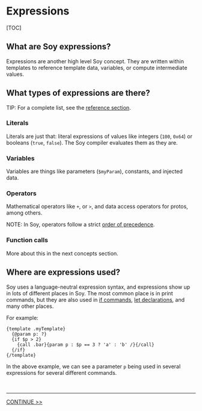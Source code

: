# Expressions

[TOC]

## What are Soy expressions?

Expressions are another high level Soy concept. They are written within
templates to reference template data, variables, or compute intermediate values.

## What types of expressions are there?

TIP: For a complete list, see the [reference section](../reference/index).

### Literals

Literals are just that: literal expressions of values like integers (`100`,
`0x64`) or booleans (`true`, `false`). The Soy compiler evaluates them as they
are.

### Variables

Variables are things like parameters (`$myParam`), constants, and injected data.

### Operators

Mathematical operators like `+`, or `>`, and data access operators for protos,
among others.

NOTE: In Soy, operators follow a strict
[order of precedence](../reference/expressions.md#precedence).

### Function calls

More about this in the next concepts section.

## Where are expressions used?

Soy uses a language-neutral expression syntax, and expressions show up in lots
of different places in Soy. The most common place is in print commands, but they
are also used in [if commands](../reference/control-flow.md#if),
[let declarations](../reference/let.md), and many other places.

For example:

```soy
{template .myTemplate}
  {@param p: ?}
  {if $p > 2}
    {call .bar}{param p : $p == 3 ? 'a' : 'b' /}{/call}
  {/if}
{/template}
```

In the above example, we can see a parameter `p` being used in several
expressions for several different commands.

<br>

--------------------------------------------------------------------------------

<section class="nextButton"><a href="functions-plugins.md">CONTINUE >></a></section>

<br>
